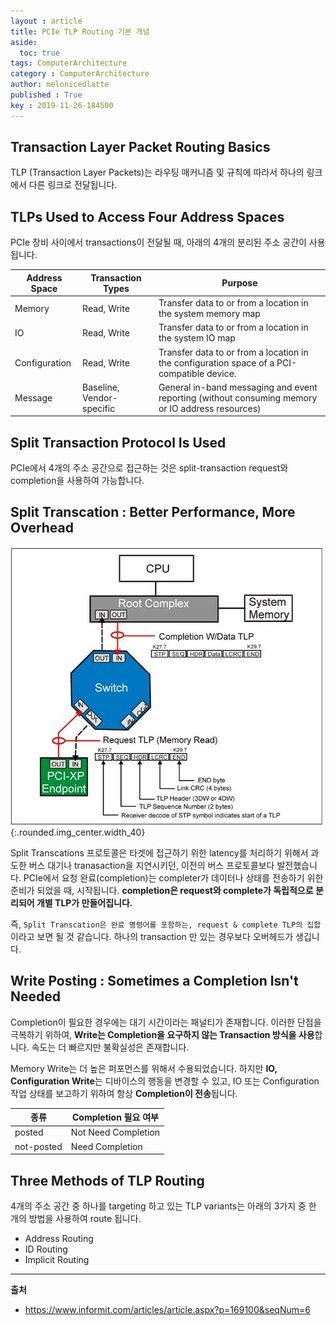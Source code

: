 ```yaml
---
layout : article
title: PCIe TLP Routing 기본 개념 
aside:
  toc: true
tags: ComputerArchitecture
category : ComputerArchitecture
author: melonicedlatte
published : True
key : 2019-11-26-184500
---
```



## Transaction Layer Packet Routing Basics
TLP (Transaction Layer Packets)는 라우팅 매커니즘 및 규칙에 따라서 하나의 링크에서 다른 링크로 전달됩니다. 

## TLPs Used to Access Four Address Spaces
PCIe 장비 사이에서 transactions이 전달될 때, 아래의 4개의 분리된 주소 공간이 사용됩니다. 

| **Address Space** | **Transaction Types** | **Purpose** |
| -- | -- | --|
| Memory | Read, Write | Transfer data to or from a location in the system memory map |
| IO | Read, Write | Transfer data to or from a location in the system IO map |
| Configuration | Read, Write | Transfer data to or from a location in the configuration space of a PCI-compatible device. |
| Message | Baseline, Vendor-specific | General in-band messaging and event reporting (without consuming memory or IO address resources) |


## Split Transaction Protocol Is Used
PCIe에서 4개의 주소 공간으로 접근하는 것은 split-transaction request와 completion을 사용하여 가능합니다. 


## Split Transcation : Better Performance, More Overhead
![image](/assets/images/201911/1B6AFC53-B032-4DA4-B1FE-B5A4FE6E0B46.jpeg){:.rounded.img_center.width_40}

Split Transcations 프로토콜은 타겟에 접근하기 위한 latency를 처리하기 위해서 과도한 버스 대기나 tranasaction을 지연시키던, 이전의 버스 프로토콜보다 발전했습니다. PCIe에서 요청 완료(completion)는 completer가 데이터나 상태를 전송하기 위한 준비가 되었을 때, 시작됩니다. **completion은 request와 complete가 독립적으로 분리되어 개별 TLP가 만들어집니다.** 

즉, `Split Transcation은 완료 명령어를 포함하는, request & complete TLP의 집합` 이라고 보면 될 것 같습니다. 하나의 transaction 만 있는 경우보다 오버헤드가 생깁니다. 

## Write Posting : Sometimes a Completion Isn't Needed
Completion이 필요한 경우에는 대기 시간이라는 패널티가 존재합니다. 이러한 단점을 극복하기 위하여, **Write는 Completion을 요구하지 않는 Transaction 방식을 사용**합니다. 속도는 더 빠르지만 불확실성은 존재합니다.

Memory Write는 더 높은 퍼포먼스를 위해서 수용되었습니다. 하지만 **IO, Configuration Write**는 디바이스의 행동을 변경할 수 있고, IO 또는 Configuration 작업 상태를 보고하기 위하여 항상 **Completion이 전송**됩니다. 

| 종류 | Completion 필요 여부 |
|--|--|
| posted | Not Need Completion |
| not-posted | Need Completion |


## Three Methods of TLP Routing
4개의 주소 공간 중 하나를 targeting 하고 있는 TLP variants는 아래의 3가지 중 한 개의 방법을 사용하여 route 됩니다.

- Address Routing
- ID Routing
- Implicit Routing

---
**출처**
- https://www.informit.com/articles/article.aspx?p=169100&seqNum=6
